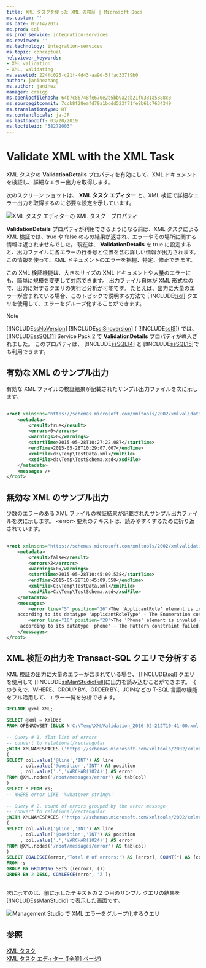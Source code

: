 ```yaml
---
title: XML タスクを使った XML の検証 | Microsoft Docs
ms.custom: ''
ms.date: 03/14/2017
ms.prod: sql
ms.prod_service: integration-services
ms.reviewer: ''
ms.technology: integration-services
ms.topic: conceptual
helpviewer_keywords:
- XML validation
- XML, validating
ms.assetid: 224fc025-c21f-4d43-aa9d-5ffac337f9b0
author: janinezhang
ms.author: janinez
manager: craigg
ms.openlocfilehash: 64b7c86748fe670e2b5bb9a2cb21f0381a5888c8
ms.sourcegitcommit: 7ccb8f28eafd79a1bddd523f71fe8b61c7634349
ms.translationtype: HT
ms.contentlocale: ja-JP
ms.lasthandoff: 03/20/2019
ms.locfileid: "58272003"
---
```

# <a name="validate-xml-with-the-xml-task"></a>Validate XML with the XML Task
  XML タスクの **ValidationDetails** プロパティを有効にして、XML ドキュメントを検証し、詳細なエラー出力を取得します。  
  
 次のスクリーン ショットは、 **XML タスク エディター** と、XML 検証で詳細なエラー出力を取得するのに必要な設定を示しています。  
  
 ![XML タスク エディターの XML タスク　プロパティ](../../integration-services/control-flow/media/xmltaskproperties.jpg "XML タスク エディターの XML タスク プロパティ")  
  
 **ValidationDetails** プロパティが利用できるようになる前は、XML タスクによる XML 検証では、true や false のみの結果が返され、エラーやその場所に関する情報は返されませんでした。 現在は、 **ValidationDetails** を true に設定すると、出力ファイルに各エラーの行番号と位置を含む詳しい情報が出力されます。 この情報を使って、XML ドキュメントのエラーを把握、特定、修正できます。  
  
 この XML 検証機能は、大きなサイズの XML ドキュメントや大量のエラーにも、簡単に規模を変更して対応できます。 出力ファイル自体が XML 形式なので、出力に対するクエリの実行と分析が可能です。 たとえば、出力に大量のエラーが含まれている場合、このトピックで説明する方法で [!INCLUDE[tsql](../../includes/tsql-md.md)] クエリを使用して、エラーをグループ化することができます。  
  
> [!NOTE]
>  [!INCLUDE[ssNoVersion](../../includes/ssnoversion-md.md)] [!INCLUDE[ssISnoversion](../../includes/ssisnoversion-md.md)] ( [!INCLUDE[ssIS](../../includes/ssis-md.md)]) では、[!INCLUDE[ssSQL11](../../includes/sssql11-md.md)] Service Pack 2 で **ValidationDetails** プロパティが導入されました。 このプロパティは、 [!INCLUDE[ssSQL14](../../includes/sssql14-md.md)] と [!INCLUDE[ssSQL15](../../includes/sssql15-md.md)]でも利用できます。  
  
## <a name="sample-output-for-xml-thats-valid"></a>有効な XML のサンプル出力  
 有効な XML ファイルの検証結果が記載されたサンプル出力ファイルを次に示します。  
  
```xml  
  
<root xmlns:ns="https://schemas.microsoft.com/xmltools/2002/xmlvalidation">  
    <metadata>  
        <result>true</result>  
        <errors>0</errors>  
        <warnings>0</warnings>  
        <startTime>2015-05-28T10:27:22.087</startTime>  
        <endTime>2015-05-28T10:29:07.007</endTime>  
        <xmlFile>d:\Temp\TestData.xml</xmlFile>  
        <xsdFile>d:\Temp\TestSchema.xsd</xsdFile>  
    </metadata>  
    <messages />  
</root>  
```  
  
## <a name="sample-output-for-xml-thats-not-valid"></a>無効な XML のサンプル出力  
 少数のエラーのある XML ファイルの検証結果が記載されたサンプル出力ファイルを次に示します。 \<error> 要素のテキストは、読みやすくするために折り返されています。  
  
```xml  
  
<root xmlns:ns="https://schemas.microsoft.com/xmltools/2002/xmlvalidation">  
    <metadata>  
        <result>false</result>  
        <errors>2</errors>  
        <warnings>0</warnings>  
        <startTime>2015-05-28T10:45:09.538</startTime>  
        <endTime>2015-05-28T10:45:09.558</endTime>  
        <xmlFile>C:\Temp\TestData.xml</xmlFile>  
        <xsdFile>C:\Temp\TestSchema.xsd</xsdFile>  
    </metadata>  
    <messages>  
        <error line="5" position="26">The 'ApplicantRole' element is invalid - The value 'wer3' is invalid  
    according to its datatype 'ApplicantRoleType' - The Enumeration constraint failed.</error>  
        <error line="16" position="28">The 'Phone' element is invalid - The value 'we3056666666' is invalid  
     according to its datatype 'phone' - The Pattern constraint failed.</error>  
    </messages>  
</root>  
```  
  
## <a name="analyze-xml-validation-output-with-a-transact-sql-query"></a>XML 検証の出力を Transact-SQL クエリで分析する  
 XML 検証の出力に大量のエラーが含まれている場合、 [!INCLUDE[tsql](../../includes/tsql-md.md)] クエリを使用して [!INCLUDE[ssManStudioFull](../../includes/ssmanstudiofull-md.md)]に出力を読み込むことができます。 そのうえで、WHERE、GROUP BY、ORDER BY、JOINなどの T-SQL 言語の機能をフル活用して、エラー一覧を分析できます。  
  
```sql  
DECLARE @xml XML;  
  
SELECT @xml = XmlDoc     
FROM OPENROWSET (BULK N'C:\Temp\XMLValidation_2016-02-212T10-41-00.xml', SINGLE_BLOB) AS Tab(XmlDoc);  
  
-- Query # 1, flat list of errors  
-- convert to relational/rectangular  
;WITH XMLNAMESPACES ('https://schemas.microsoft.com/xmltools/2002/xmlvalidation' AS ns), rs AS  
(  
SELECT col.value('@line','INT') AS line  
     , col.value('@position','INT') AS position  
     , col.value('.','VARCHAR(1024)') AS error  
FROM @XML.nodes('/root/messages/error') AS tab(col)  
)  
SELECT * FROM rs;  
-- WHERE error LIKE '%whatever_string%'  
  
-- Query # 2, count of errors grouped by the error message  
-- convert to relational/rectangular  
;WITH XMLNAMESPACES ('https://schemas.microsoft.com/xmltools/2002/xmlvalidation' AS ns), rs AS  
(  
SELECT col.value('@line','INT') AS line  
     , col.value('@position','INT') AS position  
     , col.value('.','VARCHAR(1024)') AS error  
FROM @XML.nodes('/root/messages/error') AS tab(col)  
)  
SELECT COALESCE(error,'Total # of errors:') AS [error], COUNT(*) AS [counter]  
FROM rs  
GROUP BY GROUPING SETS ((error), ())  
ORDER BY 2 DESC, COALESCE(error, 'Z');  
  
```  
  
 次に示すのは、前に示したテキストの 2 つ目のサンプル クエリの結果を [!INCLUDE[ssManStudio](../../includes/ssmanstudio-md.md)] で表示した画面です。  
  
 ![Management Studio で XML エラーをグループ化するクエリ](../../integration-services/control-flow/media/queryforxmlerrors.jpg "Management Studio で XML エラーをグループ化するクエリ")  
  
## <a name="see-also"></a>参照  
 [XML タスク](../../integration-services/control-flow/xml-task.md)   
 [XML タスク エディター ([全般] ページ)](../../integration-services/control-flow/xml-task-editor-general-page.md)  
  
  
